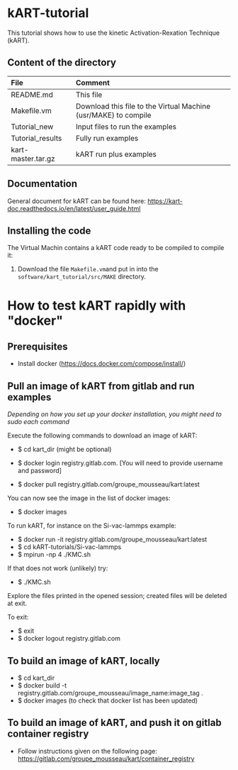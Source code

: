 # kART-tutorial

This tutorial shows how to use the kinetic Activation-Rexation Technique (kART). 

## Content of the directory

| File | Comment |
| :--- | :--- |
|README.md    | This file |  
|Makefile.vm | Download this file to the Virtual Machine (usr/MAKE) to compile
|Tutorial_new | Input files to run the examples
|Tutorial_results | Fully run examples
|kart-master.tar.gz | kART run plus examples

## Documentation

General document for kART can be found here: <https://kart-doc.readthedocs.io/en/latest/user_guide.html>

## Installing the code

The Virtual Machin contains a kART code ready to be compiled to compile it:

1. Download the file `Makefile.vm`and put in into the `software/kart_tutorial/src/MAKE` directory.


# How to test kART rapidly with "docker"

## Prerequisites
* Install docker (<https://docs.docker.com/compose/install/>)

## Pull an image of kART from gitlab and run examples 

_Depending on how you set up your docker installation, you might need to sudo each command_

Execute the following commands to download an image of kART:
* $ cd kart_dir  (might be optional)
* $ docker login registry.gitlab.com. [You will need to provide username and password]

* $ docker pull registry.gitlab.com/groupe_mousseau/kart:latest

You can now see the image in the list of docker images:
* $ docker images

To run kART, for instance on the Si-vac-lammps example:
* $ docker run -it registry.gitlab.com/groupe_mousseau/kart:latest
* $ cd kART-tutorials/Si-vac-lammps
* $ mpirun -np 4 ./KMC.sh 

If that does not work (unlikely) try: 
* $ ./KMC.sh

Explore the files printed in the opened session; created files will be deleted at exit.

To exit:
* $ exit
* $ docker logout registry.gitlab.com


## To build an image of kART, locally
* $ cd kart_dir
* $ docker build -t registry.gitlab.com/groupe_mousseau/image_name:image_tag .
* $ docker images (to check that docker list has been updated)

## To build an image of kART, and push it on gitlab container registry
* Follow instructions given on the following page: https://gitlab.com/groupe_mousseau/kart/container_registry
